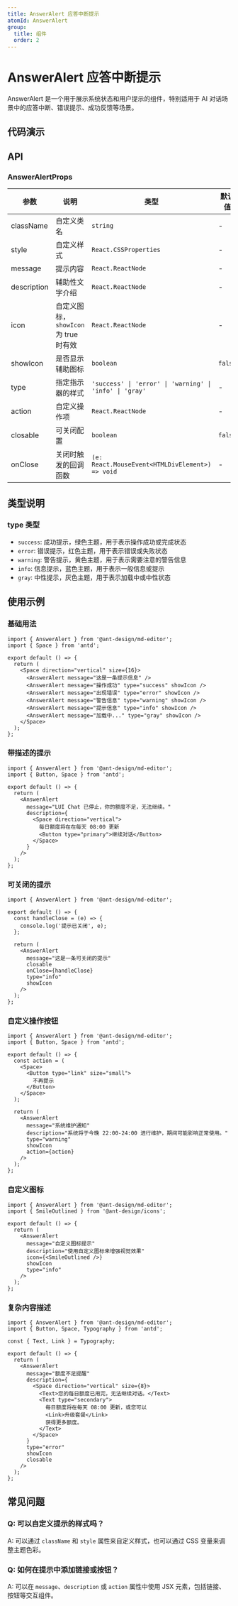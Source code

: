 ```yaml
---
title: AnswerAlert 应答中断提示
atomId: AnswerAlert
group:
  title: 组件
  order: 2
---
```


# AnswerAlert 应答中断提示

AnswerAlert 是一个用于展示系统状态和用户提示的组件，特别适用于 AI 对话场景中的应答中断、错误提示、成功反馈等场景。

## 代码演示

<code src="../demos/answer-alert.tsx" background="var(--main-bg-color)" iframe=540></code>

## API

### AnswerAlertProps

| 参数        | 说明                                  | 类型                                                    | 默认值  | 版本 |
| ----------- | ------------------------------------- | ------------------------------------------------------- | ------- | ---- |
| className   | 自定义类名                            | `string`                                                | -       | -    |
| style       | 自定义样式                            | `React.CSSProperties`                                   | -       | -    |
| message     | 提示内容                              | `React.ReactNode`                                       | -       | -    |
| description | 辅助性文字介绍                        | `React.ReactNode`                                       | -       | -    |
| icon        | 自定义图标，`showIcon` 为 true 时有效 | `React.ReactNode`                                       | -       | -    |
| showIcon    | 是否显示辅助图标                      | `boolean`                                               | `false` | -    |
| type        | 指定指示器的样式                      | `'success' \| 'error' \| 'warning' \| 'info' \| 'gray'` | -       | -    |
| action      | 自定义操作项                          | `React.ReactNode`                                       | -       | -    |
| closable    | 可关闭配置                            | `boolean`                                               | `false` | -    |
| onClose     | 关闭时触发的回调函数                  | `(e: React.MouseEvent<HTMLDivElement>) => void`         | -       | -    |

## 类型说明

### type 类型

- `success`: 成功提示，绿色主题，用于表示操作成功或完成状态
- `error`: 错误提示，红色主题，用于表示错误或失败状态
- `warning`: 警告提示，黄色主题，用于表示需要注意的警告信息
- `info`: 信息提示，蓝色主题，用于表示一般信息或提示
- `gray`: 中性提示，灰色主题，用于表示加载中或中性状态

## 使用示例

### 基础用法

```tsx
import { AnswerAlert } from '@ant-design/md-editor';
import { Space } from 'antd';

export default () => {
  return (
    <Space direction="vertical" size={16}>
      <AnswerAlert message="这是一条提示信息" />
      <AnswerAlert message="操作成功" type="success" showIcon />
      <AnswerAlert message="出现错误" type="error" showIcon />
      <AnswerAlert message="警告信息" type="warning" showIcon />
      <AnswerAlert message="提示信息" type="info" showIcon />
      <AnswerAlert message="加载中..." type="gray" showIcon />
    </Space>
  );
};
```

### 带描述的提示

```tsx
import { AnswerAlert } from '@ant-design/md-editor';
import { Button, Space } from 'antd';

export default () => {
  return (
    <AnswerAlert
      message="LUI Chat 已停止，你的额度不足，无法继续。"
      description={
        <Space direction="vertical">
          每日额度将在在每天 08:00 更新
          <Button type="primary">继续对话</Button>
        </Space>
      }
    />
  );
};
```

### 可关闭的提示

```tsx
import { AnswerAlert } from '@ant-design/md-editor';

export default () => {
  const handleClose = (e) => {
    console.log('提示已关闭', e);
  };

  return (
    <AnswerAlert
      message="这是一条可关闭的提示"
      closable
      onClose={handleClose}
      type="info"
      showIcon
    />
  );
};
```

### 自定义操作按钮

```tsx
import { AnswerAlert } from '@ant-design/md-editor';
import { Button, Space } from 'antd';

export default () => {
  const action = (
    <Space>
      <Button type="link" size="small">
        不再提示
      </Button>
    </Space>
  );

  return (
    <AnswerAlert
      message="系统维护通知"
      description="系统将于今晚 22:00-24:00 进行维护，期间可能影响正常使用。"
      type="warning"
      showIcon
      action={action}
    />
  );
};
```

### 自定义图标

```tsx
import { AnswerAlert } from '@ant-design/md-editor';
import { SmileOutlined } from '@ant-design/icons';

export default () => {
  return (
    <AnswerAlert
      message="自定义图标提示"
      description="使用自定义图标来增强视觉效果"
      icon={<SmileOutlined />}
      showIcon
      type="info"
    />
  );
};
```

### 复杂内容描述

```tsx
import { AnswerAlert } from '@ant-design/md-editor';
import { Button, Space, Typography } from 'antd';

const { Text, Link } = Typography;

export default () => {
  return (
    <AnswerAlert
      message="额度不足提醒"
      description={
        <Space direction="vertical" size={8}>
          <Text>您的每日额度已用完，无法继续对话。</Text>
          <Text type="secondary">
            每日额度将在每天 08:00 更新，或您可以
            <Link>升级套餐</Link>
            获得更多额度。
          </Text>
        </Space>
      }
      type="error"
      showIcon
      closable
    />
  );
};
```

## 常见问题

### Q: 可以自定义提示的样式吗？

A: 可以通过 `className` 和 `style` 属性来自定义样式，也可以通过 CSS 变量来调整主题色彩。

### Q: 如何在提示中添加链接或按钮？

A: 可以在 `message`、`description` 或 `action` 属性中使用 JSX 元素，包括链接、按钮等交互组件。
